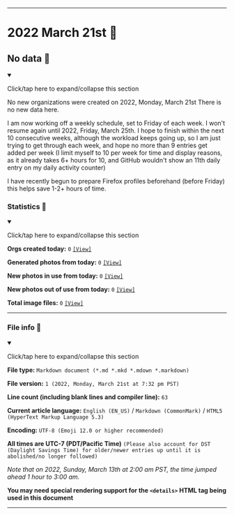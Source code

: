 
***

# 2022 March 21st 📅

## No data 🚫

<details open><summary><p lang="en">Click/tap here to expand/collapse this section</p></summary>

No new organizations were created on 2022, Monday, March 21st There is no new data here.

<!-- I do not plan on creating any new organizations until I get more caught up, and have at least 6 hours of free time on any day (most likely, I will resume next Friday, March 4th) !-->

I am now working off a weekly schedule, set to Friday of each week. I won't resume again until 2022, Friday, March 25th. I hope to finish within the next 10 consecutive weeks, although the workload keeps going up, so I am just trying to get through each week, and hope no more than 9 entries get added per week (I limit myself to 10 per week for time and display reasons, as it already takes 6+ hours for 10, and GitHub wouldn't show an 11th daily entry on my daily activity counter)

I have recently begun to prepare Firefox profiles beforehand (before Friday) this helps save 1-2+ hours of time.

<!-- I will (hopefully) be creating new organizations at some point later this month. At the moment, I have become overloaded, and need to take a break. The list keeps growing faster than I can catch up on it, and it would have taken 3+ more consecutive days of work, which I can't do right now. !-->

</details>

### Statistics 📝

<details open><summary><p lang="en">Click/tap here to expand/collapse this section</p></summary>

**Orgs created today:** `0` [`[View]`](/NewOrgs/2022/03_March/README.md#2022-march-21st)

**Generated photos from today:** `0` [`[View]`](/OrganizationGraphics/ByDate/2022/March/21/Generated/)

**New photos in use from today:** `0` [`[View]`](/OrganizationGraphics/ByDate/2022/March/21/Used/)

**New photos out of use from today:** `0` [`[View]`](/OrganizationGraphics/ByDate/2022/March/21/Unused/)

**Total image files:** `0` [`[View]`](/OrganizationGraphics/ByDate/2022/March/21/)

</details>

***

### File info 📜

<details open><summary><p lang="en">Click/tap here to expand/collapse this section</p></summary>

**File type:** `Markdown document (*.md *.mkd *.mdown *.markdown)`

**File version:** `1 (2022, Monday, March 21st at 7:32 pm PST)`

**Line count (including blank lines and compiler line):** `63`

**Current article language:** `English (EN_US)` / `Markdown (CommonMark)` / `HTML5 (HyperText Markup Language 5.3)`

**Encoding:** `UTF-8 (Emoji 12.0 or higher recommended)`

**All times are UTC-7 (PDT/Pacific Time)** `(Please also account for DST (Daylight Savings Time) for older/newer entries up until it is abolished/no longer followed)`

_Note that on 2022, Sunday, March 13th at 2:00 am PST, the time jumped ahead 1 hour to 3:00 am._

**You may need special rendering support for the `<details>` HTML tag being used in this document**

</details>

***
